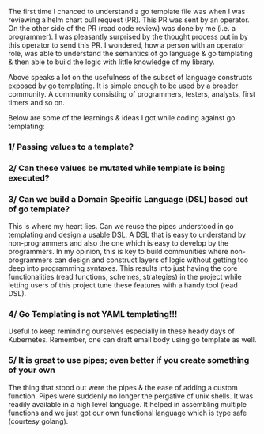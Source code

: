 The first time I chanced to understand a go template file was when I was reviewing a helm chart pull request (PR). This PR was
sent by an operator. On the other side of the PR (read code review) was done by me (i.e. a programmer). I was pleasantly
surprised by the thought process put in by this operator to send this PR. I wondered, how a person with an operator role, was
able to understand the semantics of go language & go templating & then able to build the logic with little knowledge of my library. 

Above speaks a lot on the usefulness of the subset of language constructs exposed by go templating. It is simple enough to be
used by a broader community. A community consisting of programmers, testers, analysts, first timers and so on. 

Below are some of the learnings & ideas I got while coding against go templating:

### 1/ Passing values to a template?

### 2/ Can these values be mutated while template is being executed?

### 3/ Can we build a Domain Specific Language (DSL) based out of go template?
This is where my heart lies. Can we reuse the pipes understood in go templating and design a usable DSL. A DSL that is easy to
understand by non-programmers and also the one which is easy to develop by the programmers. In my opinion, this is key to build
communities where non-programmers can design and construct layers of logic without getting too deep into programming syntaxes.
This results into just having the core functionalities (read functions, schemes, strategies) in the project while letting users
of this project tune these features with a handy tool (read DSL).

### 4/ Go Templating is not YAML templating!!!
Useful to keep reminding ourselves especially in these heady days of Kubernetes. Remember, one can draft email body using go
template as well.

### 5/ It is great to use pipes; even better if you create something of your own
The thing that stood out were the pipes & the ease of adding a custom function. Pipes were suddenly no longer the pergative of
unix shells. It was readily available in a high level language. It helped in assembling multiple functions and we just got our
own functional language which is type safe (courtesy golang).
